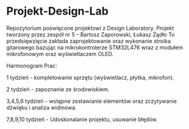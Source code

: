 # Projekt-Design-Lab
Repozytorium poświęcone projektowi z Design Laboratory.
Projekt tworzony przez zespół nr 5 - Bartosz Zaporowski, Łukasz Żądło
To przedsięwzięcie zakłada zaprojektowanie oraz wykonanie stroika gitarowego bazując na mikrokontrolerze STM32L476 wraz z modułem mikrofonowym oraz wyświetlaczem OLED.

Harmonogram Prac:

1 tydzień - kompletowanie sprzętu (wyświetlacz, płytka, mikrofon).

2 tydzień - zapoznanie ze środowiskiem.

3,4,5,6 tydzień - wstępne zestawianie elementów oraz zczytywanie dźwięku i analiza widmowa.

7,8,9,10 tydzień - Udoskonalanie projektu, usuwanie błędów.
